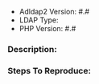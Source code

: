 - Adldap2 Version: #.#
- LDAP Type: <!-- Active Directory / OpenLDAP / FreeIPA? -->
- PHP Version: #.#

<!-- ISSUES WITHOUT THE ABOVE INFORMATION WILL BE CLOSED! -->

### Description:


### Steps To Reproduce:
